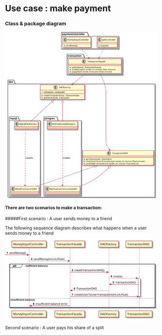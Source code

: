 # Use case : make payment

### Class & package diagram

![diagram](./make_payment_class_diagram.svg)

#### There are two scenarios to make a transaction:

#####First scenario : A user sends money to a friend

The following sequence diagram describes what happens when a user
sends money to a friend

![diagram](./send_money_sequence_diagram.svg)


Second scenario : A user pays his share of a split